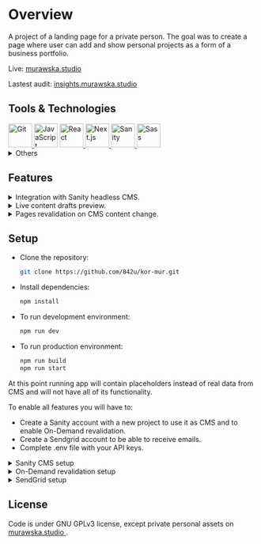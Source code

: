 # Overview

A project of a landing page for a private person. The goal was to create a page where user can add and show personal projects as a form of a business portfolio.

Live:
<a href="https://www.murawska.studio/" target="_blank">
murawska.studio
</a>

Lastest audit:
<a href="https://www.insights.murawska.studio/" target="_blank">
insights.murawska.studio
</a>

## Tools & Technologies

<a href="https://git-scm.com/" target="_blank">
 <img height=48 width=48 src="https://cdn.jsdelivr.net/gh/devicons/devicon@latest/icons/git/git-original.svg" alt="Git"/>
</a>
<img height=48 width=48 src="https://cdn.jsdelivr.net/gh/devicons/devicon@latest/icons/javascript/javascript-plain.svg" alt="JavaScript" />
<a href="https://react.dev/" target="_blank">
 <img height=48 width=48 src="https://cdn.jsdelivr.net/gh/devicons/devicon@latest/icons/react/react-original.svg" alt="React"/>
</a>
<a href="https://nextjs.org/" target="_blank">
 <img height=48 width=48 src="https://cdn.jsdelivr.net/gh/devicons/devicon@latest/icons/nextjs/nextjs-plain.svg" alt="Next.js"/>
</a>
<a href="https://www.sanity.io/" target="_blank">
 <img height=48 width=48 src="https://cdn.jsdelivr.net/gh/devicons/devicon@latest/icons/sanity/sanity-plain.svg" alt="Sanity"/>
</a>
<a href="https://sass-lang.com/" target="_blank">
 <img height=48 width=48 src="https://cdn.jsdelivr.net/gh/devicons/devicon@latest/icons/sass/sass-original.svg" alt="Sass"/>
</a>

<details>
    <summary>Others</summary>
    <table>
        <thead>
            <tr>
                <th></th>
                <th>Tool</th>
                <th>Used for</th>
            </tr>
        </thead>
        <tbody>
            <tr>
                <td>
                    <a href="https://github.com/" target="_blank"><img height=32 width=32 src="https://cdn.jsdelivr.net/gh/devicons/devicon@latest/icons/github/github-original.svg" alt="GitHub"/></a>
                </td>
                <td>GitHub</td>
                <td>project management and maintenance, CI/CD</td>
            </tr>
            <tr>
                <td>
                    <a href="https://unlighthouse.dev/" target="_blank"><img height=32 width=32 src="https://unlighthouse.dev/logo-light.svg" alt="Unlighthouse"/></a>
                </td>
                <td>Unlighthouse</td>
                <td>quality assurance</td>
            </tr>
            <tr>
                <td>
                    <a href="https://www.figma.com/" target="_blank"><img height=32 width=32 src="https://cdn.jsdelivr.net/gh/devicons/devicon@latest/icons/figma/figma-original.svg" alt="Figma"/></a>
                </td>
                <td>Figma</td>
                <td>design, assets, prototyping, wireframing
                    <details>
                        <table>
                            <thead>
                                <tr>
                                    <th>Screen Size</th>
                                    <th></th>
                                    <th></th>
                                </tr>
                            </thead>
                            <tbody>
                                <tr>
                                    <td>Mobile</td>
                                    <td>
                                        <a href="https://www.figma.com/file/T9dJa9ck29CvkLH5yA1CcU/kor-mur-Wireframes?node-id=35%3A477&t=3LtvFHsMaSQbzBul-1">Wireframe</a>
                                    </td>
                                    <td>
                                        <a href="https://www.figma.com/proto/T9dJa9ck29CvkLH5yA1CcU/kor-mur-Wireframes?node-id=1-2&scaling=scale-down&page-id=0%3A1&starting-point-node-id=1%3A2">Prototype</a>
                                    </td>
                                </tr>
                                <tr>
                                    <td>Tablet</td>
                                    <td>
                                        <a href="https://www.figma.com/file/T9dJa9ck29CvkLH5yA1CcU/kor-mur-Wireframes?node-id=123%3A910&t=3LtvFHsMaSQbzBul-1">Wireframe</a>
                                    </td>
                                    <td>
                                        <a href="https://www.figma.com/proto/T9dJa9ck29CvkLH5yA1CcU/kor-mur-Wireframes?node-id=123-1028&scaling=scale-down&page-id=123%3A908&starting-point-node-id=123%3A1028">Prototype</a>
                                    </td>
                                </tr>
                                <tr>
                                    <td>Desktop</td>
                                    <td>
                                        <a href="https://www.figma.com/design/T9dJa9ck29CvkLH5yA1CcU/kor-mur-wireframes?node-id=165%3A570&t=3g16CT5J7dtwYLNs-1">Wireframe</a>
                                    </td>
                                    <td>
                                        <a href="https://www.figma.com/proto/T9dJa9ck29CvkLH5yA1CcU/kor-mur-wireframes?node-id=165-689&t=6Ol4xmG1IZFvpA83-1&scaling=scale-down&page-id=123%3A909&starting-point-node-id=165%3A689">Prototype</a>
                                    </td>
                                </tr>
                                <tr>
                                    <a href="https://www.figma.com/file/7MlMZr0CoRwcLto6aAkac9/kor-mur-design?node-id=19-3">Color palette</a>
                                </tr>
                            </tbody>
                        </table>
                    </details>
                </td>
            </tr>
            <tr>
                <td>
                    <a href="https://www.atlassian.com/software/jira" target="_blank"><img height=32 width=32 src="https://cdn.jsdelivr.net/gh/devicons/devicon@latest/icons/jira/jira-original.svg" alt="Jira"/></a>
                </td>
                <td>Jira</td>
                <td>
                    project management and maintenance
                </td>
            </tr>
            <tr>
                <td>
                    <a href="https://jestjs.io/" target="_blank"><img height=32 width=32 src="https://cdn.jsdelivr.net/gh/devicons/devicon@latest/icons/jest/jest-plain.svg" alt="Jest"/></a>
                </td>
                <td>Jest</td>
                <td>
                    code testing and quality assurance
                </td>
            </tr>
            <tr>
                <td>
                    <a href="https://testing-library.com/" target="_blank"><img height=32 width=32 src="https://testing-library.com/img/octopus-128x128.png" alt="Testing Library"/></a>
                </td>
                <td>Testing Library</td>
                <td>
                    code testing and quality assurance
                </td>
            </tr>
            <tr>
                <td>
                    <a href="https://eslint.org/" target="_blank"><img height=32 width=32 src="https://www.svgrepo.com/show/353709/eslint.svg" alt="ESlint"/></a>
                </td>
                <td>ESLint</td>
                <td>code linting</td>
            </tr>
            <tr>
                <td>
                    <a href="https://prettier.io/" target="_blank"><img height=32 width=32 src="https://www.svgrepo.com/show/354208/prettier.svg" alt="Prettier"/></a>
                </td>
                <td>Prettier</td>
                <td>code formatting</td>
            </tr>
            <tr>
                <td>
                    <a href="https://stylelint.io/" target="_blank"><img height=32 width=32 src="https://www.svgrepo.com/show/354405/stylelint.svg" alt="Stylelint"/></a>
                </td>
                <td>Stylelint</td>
                <td>code formatting</td>
            </tr>
            <tr>
                <td>
                    <a href="https://www.apollographql.com/" target="_blank"><img height=32 width=32 src="https://www.svgrepo.com/show/305728/apollographql.svg" alt="Apollo GraphQL"/></a>
                </td>
                <td>Apollo</td>
                <td>GraphQL client</td>
            </tr>
            <tr>
                <td>
                    <a href="https://www.framer.com/motion/" target="_blank"><img height=32 width=32 src="https://cdn.jsdelivr.net/gh/devicons/devicon@latest/icons/framermotion/framermotion-original.svg" alt="Framer Motion"/></a>
                </td>
                <td>Framer Motion</td>
                <td>animations</td>
            </tr>
            <tr>
                <td>
                    <a href="https://ngrok.com/" target="_blank"><img height=32 width=32 src="https://assets-global.website-files.com/63ed4bc7a4b189da942a6b8c/6411ffa0b395a44345ed2b1a_Frame%201.svg" alt="ngrok"/></a>
                </td>
                <td>ngrok</td>
                <td>local environment tunneling and webhook testing</td>
            </tr>
            <tr>
                <td>
                    <a href="https://sendgrid.com/" target="_blank"><img height=32 width=32 src="https://sendgrid.com/content/dam/sendgrid/global/en/7_company/brand/Twilio-Logo-Product-SendGrid-Icon-RGB%201.png/_jcr_content/renditions/compressed-original.webp" alt="SendGrid"/></a>
                </td>
                <td>SendGrid</td>
                <td>email service</td>
            </tr>
        </tbody>
    </table>
</details>

## Features

<details>
    <summary>Integration with Sanity headless CMS.</summary>

To minimize the developer interference in adding and managing new content on the page, and to give the user a clear and easy way to do that on his own, Sanity CMS was used.

The user has an administration panel under the `/studio` path in which he can manage content on the page such as projects, assets, etc.

Pic.1

</details>

<details>
    <summary>Live content drafts preview.</summary>

The user can see how content changes will look without the need to deploy those to production.

This can be done inside the studio.

Pic.2

Or just by hitting the `/api/enable-draft` endpoint.

Pic.3

</details>

<details>
    <summary>Pages revalidation on CMS content change.</summary>

To not have to deploy the whole application every time content changes, and to ensure site performance, there is integration with Sanity webhooks.

When content changes, webhook will send info payload to the `/api/revalidate` endpoint, and then the server will generate necessary, new static files with fresh data.

</details>

## Setup

- Clone the repository:
  ```bash
  git clone https://github.com/842u/kor-mur.git
  ```
- Install dependencies:
  ```bash
  npm install
  ```
- To run development environment:
  ```bash
  npm run dev
  ```
- To run production environment:
  ```bash
  npm run build
  npm run start
  ```

At this point running app will contain placeholders instead of real data from CMS and will not have all of its functionality.

To enable all features you will have to:

- Create a Sanity account with a new project to use it as CMS and to enable On-Demand revalidation.
- Create a Sendgrid account to be able to receive emails.
- Complete .env file with your API keys.

<details>
  <summary>Sanity CMS setup</summary>

- Create "production" and "development" datasets in your Sanity project.
- Complete .env with the dataset name you want to use.
- Complete .env with your Sanity project ID.
- Complete .env with your Sanity GraphQL endpoint for your project.

  `https://<yourProjectId>.api.sanity.io/v1/graphql/<dataset>/default`

- Deploy GraphQL API:

  ```bash
  npx sanity graphql deploy
  ```

- Add your hosts to CORS origins in Sanity project.

  e.g. `http://localhost:3000` for development

  e.g. `https://www.your.domain` for production

- Enter studio to add content.

  e.g. `http://localhost:3000/studio`

</details>

<details>
  <summary>On-Demand revalidation setup</summary>

To be able to revalidate routes in production on content change you will have to set up Sanity webhooks.

- Create a new webhook in Sanity project.
- Add the URL to the revalidation api endpoint.

  e.g. `https://www.your.domain/api/revalidate`

- Select "production" dataset.
- Select webhook trigger on Create, Update, Delete.
- Set Filter to:
  ```
  _type in ['heroSectionSettings', 'mottoSectionSettings', 'featuredProjectsSectionSettings', 'contactSectionSettings', 'aboutSectionSettings', 'tag', 'project']
  ```
- Set Projection to:
  ```
  {
  _type,
  _id,
  "operationType": delta::operation(),
  "projectSlug": slug.current,
  "tagsSlugsBefore": before().tags[]->slug.current,
  "tagsSlugsAfter": after().tags[]->slug.current,
  }
  ```
- Create a secret for webhook and add it to your .env.

  </details>

<details>
  <summary>SendGrid setup</summary>

- Authenticate your Sender Identity on SendGrid.
- Complete .env with your SendGrid Sender email.
- Complete .env with recipent email.

</details>

## License

Code is under GNU GPLv3 license, except private personal assets on <a href="https://www.murawska.studio/" target="_blank">
murawska.studio
</a>.

